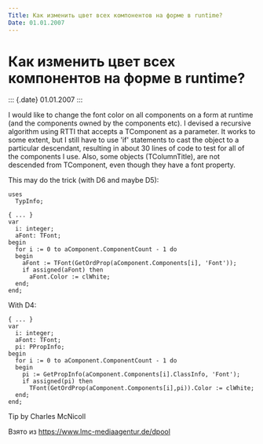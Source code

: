 ```yaml
---
Title: Как изменить цвет всех компонентов на форме в runtime?
Date: 01.01.2007
---
```



Как изменить цвет всех компонентов на форме в runtime?
======================================================

::: {.date}
01.01.2007
:::

I would like to change the font color on all components on a form at
runtime (and the components owned by the components etc). I devised a
recursive algorithm using RTTI that accepts a TComponent as a parameter.
It works to some extent, but I still have to use \'if\' statements to
cast the object to a particular descendant, resulting in about 30 lines
of code to test for all of the components I use. Also, some objects
(TColumnTitle), are not descended from TComponent, even though they have
a font property.

This may do the trick (with D6 and maybe D5):

    uses
      TypInfo;
     
    { ... }
    var
      i: integer;
      aFont: TFont;
    begin
      for i := 0 to aComponent.ComponentCount - 1 do
      begin
        aFont := TFont(GetOrdProp(aComponent.Components[i], 'Font'));
        if assigned(aFont) then
          aFont.Color := clWhite;
      end;
    end;

With D4:

    { ... }
    var
      i: integer;
      aFont: TFont;
      pi: PPropInfo;
    begin
      for i := 0 to aComponent.ComponentCount - 1 do
      begin
        pi := GetPropInfo(aComponent.Components[i].ClassInfo, 'Font');
        if assigned(pi) then
          TFont(GetOrdProp(aComponent.Components[i],pi)).Color := clWhite;
      end;
    end;

Tip by Charles McNicoll

Взято из <https://www.lmc-mediaagentur.de/dpool>
